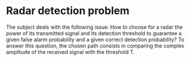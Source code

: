 # Radar detection problem
The subject deals with the following issue: How to choose for a radar the power of its transmitted signal and its detection threshold to guarantee a given false alarm probability and a given correct detection probability? To answer this question, the chosen path consists in comparing the complex amplitude of the received signal with the threshold T. 

